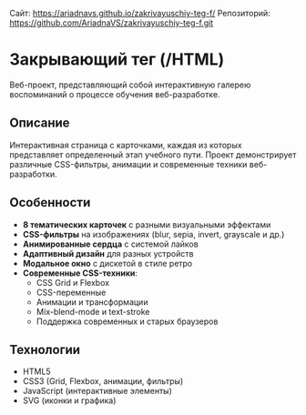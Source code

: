 Сайт: https://ariadnavs.github.io/zakrivayuschiy-teg-f/
Репозиторий: https://github.com/AriadnaVS/zakrivayuschiy-teg-f.git

# Закрывающий тег (/HTML)

Веб-проект, представляющий собой интерактивную галерею воспоминаний о процессе обучения веб-разработке.

## Описание

Интерактивная страница с карточками, каждая из которых представляет определенный этап учебного пути. Проект демонстрирует различные CSS-фильтры, анимации и современные техники веб-разработки.

## Особенности

- **8 тематических карточек** с разными визуальными эффектами
- **CSS-фильтры** на изображениях (blur, sepia, invert, grayscale и др.)
- **Анимированные сердца** с системой лайков
- **Адаптивный дизайн** для разных устройств
- **Модальное окно** с дискетой в стиле ретро
- **Современные CSS-техники**: 
  - CSS Grid и Flexbox
  - CSS-переменные
  - Анимации и трансформации
  - Mix-blend-mode и text-stroke
  - Поддержка современных и старых браузеров

## Технологии

- HTML5
- CSS3 (Grid, Flexbox, анимации, фильтры)
- JavaScript (интерактивные элементы)
- SVG (иконки и графика)
